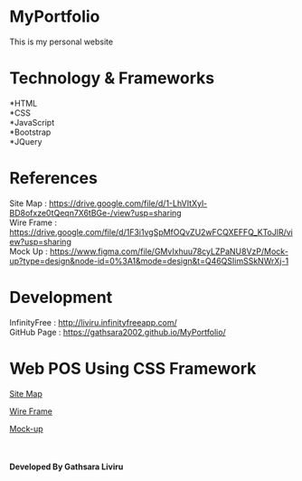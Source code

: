# MyPortfolio

This is my personal website

# Technology & Frameworks

*HTML<br>
*CSS <br>
*JavaScript <br>
*Bootstrap <br>
*JQuery

# References

Site Map : https://drive.google.com/file/d/1-LhVItXyl-BD8ofxze0tQeqn7X6tBGe-/view?usp=sharing <br>
Wire Frame : https://drive.google.com/file/d/1F3i1vgSpMfOQvZU2wFCQXEFFQ_KToJlR/view?usp=sharing <br>
Mock Up : https://www.figma.com/file/GMvIxhuu78cyLZPaNU8VzP/Mock-up?type=design&node-id=0%3A1&mode=design&t=Q46QSIimSSkNWrXj-1 <br>

# Development

InfinityFree : http://liviru.infinityfreeapp.com/ <br>
GitHub Page : https://gathsara2002.github.io/MyPortfolio/ <br>

# Web POS Using CSS Framework

<a href="https://drive.google.com/file/d/1WFyCl_QhkGfvQ0kgGrfqB3zIFpsUaSd5/view?usp=sharing" target="_blank"> Site Map </a> <br>

<a href="https://drive.google.com/file/d/132hNRrdmQGB1qA9v5IgXmrDHLOmpr3hE/view?usp=sharing" target="_blank"> Wire Frame </a> <br>

<a href="https://www.figma.com/file/k8QdBguCnTF9Zh13AFwAvt/Web-Pos?type=design&node-id=0%3A1&t=JKgBVlL27yvFfh5i-1" target="_blank"> Mock-up</a> <br>

<br>
<h4> Developed By Gathsara Liviru</h4>
